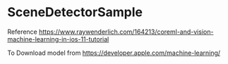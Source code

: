 # SceneDetectorSample
Reference https://www.raywenderlich.com/164213/coreml-and-vision-machine-learning-in-ios-11-tutorial

To Download model from https://developer.apple.com/machine-learning/
